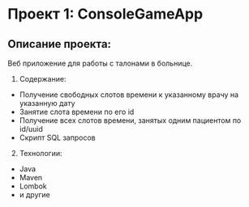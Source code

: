 # Проект 1: ConsoleGameApp

## Описание проекта:
Веб приложение для работы с талонами в больнице.
1. Содержание:
  * Получение свободных слотов времени к указанному врачу на указанную дату
  * Занятие слота времени по его id
  * Получение всех слотов времени, занятых одним пациентом по id/uuid
  * Скрипт SQL запросов
2. Технологии:
  * Java
  * Maven
  * Lombok
  * и другие

